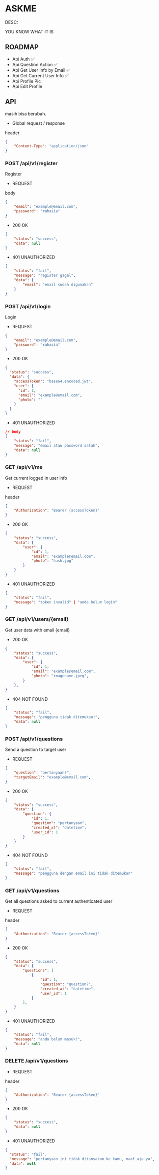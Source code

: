 # ASKME

DESC:

YOU KNOW WHAT IT IS

## ROADMAP

- Api Auth ✅
- Api Question Action ✅
- Api Get User Info by Email ✅
- Api Get Current User Info ✅
- Api Profile Pic
- Api Edit Profile

## API

masih bisa berubah.

- Global request / response

header
```json
{
    "Content-Type": "application/json"
}
```

### POST /api/v1/register

Register

- REQUEST

body
```json
{
    "email": "example@email.com",
    "password": "rahasia"
}
```

- 200 OK

```json
{
    "status": "success",
    "data": null
}
```

- 401 UNAUTHORIZED

```json
{
    "status": "fail",
    "message": "register gagal",
    "data": {
        "email": "email sudah digunakan"
    }
}
```

### POST /api/v1/login

Login

- REQUEST

```json
{
    "email": "example@email.com",
    "password": "rahasia"
}
```

- 200 OK

```json
{
  "status": "success",
  "data": {
    "accessToken": "base64.encoded.jwt",
    "user": {
      "id": 1,
      "email": "example@email.com",
      "photo": ""
    }
  }
}
```

- 401 UNAUTHORIZED

```json
// body
{
    "status": "fail",
    "message": "email atau password salah",
    "data": null
}
```

### GET /api/v1/me

Get current logged in user info

- REQUEST

header

```json
{
    "Authorization": "Bearer {accessToken}"
}
```

- 200 OK

```json
{
    "status": "success",
    "data": {
        "user": {
            "id": 1,
            "email": "example@email.com",
            "photo": "hash.jpg"
        }
    }
}
```

- 401 UNAUTHORIZED

```json
{
    "status": "fail",
    "message": "token invalid" | "anda belum login"
}
```

### GET /api/v1/users/{email}

Get user data with email {email}

- 200 OK

```json
{
    "status": "success",
    "data": {
        "user": {
            "id": 1,
            "email": "example@email.com",
            "photo": "imagename.jpeg",
        }
    },
}
```

- 404 NOT FOUND

```json
{
    "status": "fail",
    "message": "pengguna tidak ditemukan!",
    "data": null
}
```

### POST /api/v1/questions

Send a question to target user

- REQUEST

```json
{
    "question": "pertanyaan?",
    "targetEmail": "example@email.com",
}
```

- 200 OK

```json
{
    "status": "success",
    "data": {
        "question": {
            "id": 1,
            "question": "pertanyaan",
            "created_at": "datetime",
            "user_id": 1
        }
    }
}
```

- 404 NOT FOUND

```json
{
    "status": "fail",
    "message": "pengguna dengan email ini tidak ditemukan"
}
```

### GET /api/v1/questions

Get all questions asked to current authenticated user

- REQUEST

header
```json
{
    "Authorization": "Bearer {accessToken}"
}
```

- 200 OK

```json
{
    "status": "success",
    "data": {
        "questions": [
            {
                "id": 1,
                "question": "question?",
                "created_at": "datetime",
                "user_id": 1
            }
        ],
    }
}
```

- 401 UNAUTHORIZED

```json
{
    "status": "fail",
    "message": "anda belum masuk!",
    "data": null
}
```

### DELETE /api/v1/questions

- REQUEST

header
```json
{
    "Authorization": "Bearer {accessToken}"
}
```

- 200 OK

```json
{
    "status": "success",
    "data": null
}
```

- 401 UNAUTHORIZED
```json
{
  "status": "fail",
  "message": "pertanyaan ini tidak ditanyakan ke kamu, maaf aja ya",
  "data": null
}
```